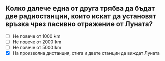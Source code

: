 ## Колко далече една от друга трябва да бъдат две радиостанции, които искат да установят връзка чрез пасивно отражение от Луната?

<!-- Верният отговор е отбелязан с [X] -->

- [ ] Не повече от 1000 km
- [ ] Не повече от 2000 km
- [ ] Не повече от 5000 km
- [X] На произволна дистанция, стига и двете станции да виждат Луната
